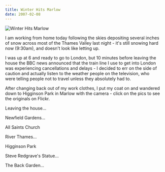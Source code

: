 ```yaml
---
title: Winter Hits Marlow
date: 2007-02-08
---
```


![Winter Hits Marlow](https://source.unsplash.com/0gkw_9fy0eQ/1600x900)

I am working from home today following the skies depositing several inches of snow across most of the Thames Valley last night - it's still snowing hard now (9:30am), and doesn't look like letting up.

I was up at 6 and ready to go to London, but 10 minutes before leaving the house the BBC news announced that the train line I use to get into London was experiencing cancellations and delays - I decided to err on the side of caution and actually listen to the weather people on the television, who were telling people not to travel unless they absolutely had to.

After changing back out of my work clothes, I put my coat on and wandered down to Higginson Park in Marlow with the camera - click on the pics to see the originals on Flickr.

Leaving the house...

Newfield Gardens...

All Saints Church

River Thames...

Higginson Park

Steve Redgrave's Statue...

The Back Garden...